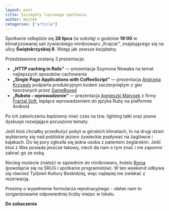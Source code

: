 ```yaml
---
layout: post
title: Szczegóły lipcowego spotkania
author: Wojtek
categories: ["article"]
---
```


Spotkanie odbędzie się **28 lipca** (w sobotę) o godzinie **19:00** w
klimatyzowanej sali żywieckiego minibrowaru „Krajcar”, znajdującego się
na ulicy **Świętokrzyskiej 8**. Wstęp jak zawsze bezpłatny.

Przedstawione zostaną 3 prezentacje:

-   **„HTTP caching in Rails”** — prezentacja Szymona Nowaka na temat
    najlepszych sposobów cachowania
-   **„Single Page Applications with CoffeeScript”** — prezentacja
    [Andrzeja Krzywdy](http://andrzejonsoftware.blogspot.com/) podparta
    produkcyjnym kodem zaczerpniętym z gier tworzonych przez
    [GameBoxed](http://gameboxed.com/)
-   **„Ruboto - wprowadzenie”** — prezentacja [Agnieszki Matysek](https://womanonrails.com/) z firmy
    [Fractal Soft](https://fractalsoft.org/), będąca wprowadzeniem do
    języka Ruby na platformie Android

Po ich zakończeniu będziemy mieć czas na tzw. lighting talki oraz piwne
dyskusje rozwijające poruszone tematy.

Jeśli ktoś chciałby przedłużyć pobyt w górskich klimatach, to na drugi
dzień wybieramy się nad pobliskie jezioro żywieckie popływać na żaglówce
i kajakach. Do tej pory zgłosiła się jedna osoba z patentem żeglarskim.
Jeśli ktoś z Was posiada jeszcze takowy, niech da nam o tym znać i nie
zapomni zabrać go ze sobą.

Nocleg możecie znaleźć w sąsiednim do minibrowaru, hotelu
[Roma](http://www.hotelroma.pl) (powołajcie się na SRUG i spotkanie
programistów). W ten weekend odbywa się również Tydzień Kultury
Beskidziej, więc najlepiej nie zwlekać z rezerwacją.

Prosimy o wypełnienie formularza rejestracyjnego - ułatwi nam to
zorganizowanie odpowiedniej liczby miejsc w lokalu.

**Do zobaczenia**
